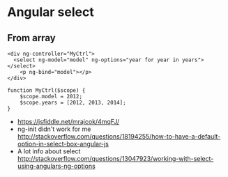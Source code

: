 # Angular select

## From array

```
<div ng-controller="MyCtrl">
  <select ng-model="model" ng-options="year for year in years"></select>
    <p ng-bind="model"></p>
</div>

function MyCtrl($scope) {
    $scope.model = 2012;
    $scope.years = [2012, 2013, 2014];
}
```

- https://jsfiddle.net/mrajcok/4mqFJ/
- ng-init didn't work for me http://stackoverflow.com/questions/18194255/how-to-have-a-default-option-in-select-box-angular-js
- A lot info about select http://stackoverflow.com/questions/13047923/working-with-select-using-angulars-ng-options
